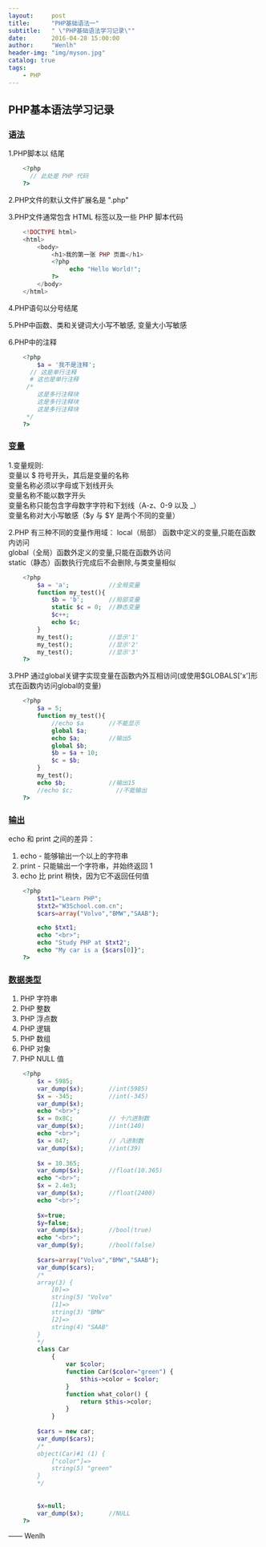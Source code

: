 ```yaml
---
layout:     post
title:      "PHP基础语法一"
subtitle:   " \"PHP基础语法学习记录\""
date:       2016-04-28 15:00:00
author:     "Wenlh"
header-img: "img/myson.jpg"
catalog: true
tags:
    - PHP
---
```


## PHP基本语法学习记录  

### [语法](http://www.w3school.com.cn/php/php_syntax.asp) 

1.PHP脚本以 <?php 开头，以 ?> 结尾 

```php
    <?php
      // 此处是 PHP 代码
    ?>
```
2.PHP文件的默认文件扩展名是 ".php" 

3.PHP文件通常包含 HTML 标签以及一些 PHP 脚本代码 

```php
    <!DOCTYPE html>
    <html>
        <body>
            <h1>我的第一张 PHP 页面</h1>
            <?php
                 echo "Hello World!";
            ?>
        </body>
    </html>
```

4.PHP语句以分号结尾 

5.PHP中函数、类和关键词大小写不敏感, 变量大小写敏感 

6.PHP中的注释 

```php
    <?php
        $a = '我不是注释';
      // 这是单行注释
      # 这也是单行注释
     /*
        这是多行注释块
        这是多行注释块
        这是多行注释块
     */
    ?>
```

### [变量](http://www.w3school.com.cn/php/php_variables.asp) 

1.变量规则:  
    变量以 $ 符号开头，其后是变量的名称  
    变量名称必须以字母或下划线开头  
    变量名称不能以数字开头  
    变量名称只能包含字母数字字符和下划线（A-z、0-9 以及 _）  
    变量名称对大小写敏感（$y 与 $Y 是两个不同的变量）  

2.PHP 有三种不同的变量作用域： 
    local（局部） 函数中定义的变量,只能在函数内访问  
    global（全局）函数外定义的变量,只能在函数外访问  
    static（静态）函数执行完成后不会删除,与类变量相似      

```php
    <?php
        $a = 'a';           //全局变量
        function my_test(){
            $b = 'b';       //局部变量
            static $c = 0;  //静态变量
            $c++;
            echo $c;
        }
        my_test();          //显示'1'
        my_test();          //显示'2'
        my_test();          //显示'3'
    ?>
```

3.PHP 通过global关键字实现变量在函数内外互相访问(或使用$GLOBALS['x']形式在函数内访问global的变量) 

```php
    <?php
        $a = 5;
        function my_test(){
            //echo $a       //不能显示
            global $a;
            echo $a;        //输出5
            global $b;
            $b = $a + 10;
            $c = $b;
        }
        my_test();
        echo $b;            //输出15
        //echo $c;            //不能输出
    ?>
```

### [输出](http://www.w3school.com.cn/php/php_echo_print.asp)  
echo 和 print 之间的差异：
1. echo - 能够输出一个以上的字符串 
2. print - 只能输出一个字符串，并始终返回 1 
3. echo 比 print 稍快，因为它不返回任何值 
  
```php
	<?php
		$txt1="Learn PHP";
		$txt2="W3School.com.cn";
		$cars=array("Volvo","BMW","SAAB");

		echo $txt1;
		echo "<br>";
		echo "Study PHP at $txt2";
		echo "My car is a {$cars[0]}";
	?>
```

### [数据类型](http://www.w3school.com.cn/php/php_datatypes.asp)  

1. PHP 字符串 
2. PHP 整数 
3. PHP 浮点数 
4. PHP 逻辑 
5. PHP 数组 
6. PHP 对象 
7. PHP NULL 值 

```php
    <?php
        $x = 5985;
        var_dump($x);       //int(5985)
        $x = -345;          //int(-345)
        var_dump($x);
        echo "<br>"; 
        $x = 0x8C;          // 十六进制数
        var_dump($x);       //int(140)
        echo "<br>";
        $x = 047;           // 八进制数
        var_dump($x);       //int(39)
        
        $x = 10.365;
        var_dump($x);       //float(10.365)
        echo "<br>"; 
        $x = 2.4e3;
        var_dump($x);       //float(2400)
        echo "<br>"; 
        
        $x=true;
        $y=false;
        var_dump($x);       //bool(true)
        echo "<br>"; 
        var_dump($y);       //bool(false)
        
        $cars=array("Volvo","BMW","SAAB");
        var_dump($cars);    
        /*
        array(3) {
            [0]=>
            string(5) "Volvo"
            [1]=>
            string(3) "BMW"
            [2]=>
            string(4) "SAAB"
        }
        */
        class Car
            {
                var $color;
                function Car($color="green") {
                    $this->color = $color;
                }
                function what_color() {
                    return $this->color;
                }
            }
            
        $cars = new car;
        var_dump($cars);
        /*
        object(Car)#1 (1) {
            ["color"]=>
            string(5) "green"
        }
        */
        
        
        $x=null;
        var_dump($x);       //NULL
    ?>
```

—— Wenlh
